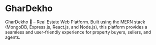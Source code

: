 # GharDekho
GharDekho 🏡 – Real Estate Web Platform. Built using the MERN stack (MongoDB, Express.js, React.js, and Node.js), this platform provides a seamless and user-friendly experience for property buyers, sellers, and agents.
